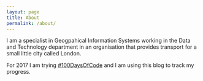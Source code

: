 ```yaml
---
layout: page
title: About
permalink: /about/
---
```


I am a specialist in Geogpahical Information Systems working in the Data and Technology department in an organisation that provides transport for a small little city called London.

For 2017 I am trying [#100DaysOfCode](https://medium.freecodecamp.com/join-the-100daysofcode-556ddb4579e4#.fbp2fhth9) and I am using this blog to track my progress. 

